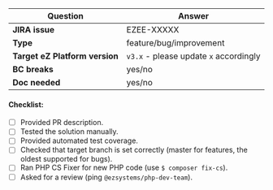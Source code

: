 | Question                                  | Answer
| ----------------------------------------- | ------------------
| **JIRA issue**                            | EZEE-XXXXX
| **Type**                                  | feature/bug/improvement
| **Target eZ Platform version**            | `v3.x` - please update `x` accordingly
| **BC breaks**                             | yes/no
| **Doc needed**                            | yes/no

<!-- Replace this comment with Pull Request description -->

#### Checklist:
- [ ] Provided PR description.
- [ ] Tested the solution manually.
- [ ] Provided automated test coverage.
- [ ] Checked that target branch is set correctly (master for features, the oldest supported for bugs).
- [ ] Ran PHP CS Fixer for new PHP code (use `$ composer fix-cs`).
- [ ] Asked for a review (ping `@ezsystems/php-dev-team`).